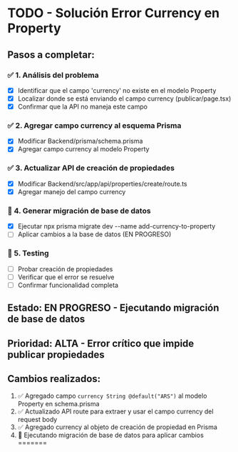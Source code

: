# TODO - Solución Error Currency en Property

## Pasos a completar:

### ✅ 1. Análisis del problema
- [x] Identificar que el campo 'currency' no existe en el modelo Property
- [x] Localizar donde se está enviando el campo currency (publicar/page.tsx)
- [x] Confirmar que la API no maneja este campo

### ✅ 2. Agregar campo currency al esquema Prisma
- [x] Modificar Backend/prisma/schema.prisma
- [x] Agregar campo currency al modelo Property

### ✅ 3. Actualizar API de creación de propiedades
- [x] Modificar Backend/src/app/api/properties/create/route.ts
- [x] Agregar manejo del campo currency

### 🔄 4. Generar migración de base de datos
- [x] Ejecutar npx prisma migrate dev --name add-currency-to-property
- [ ] Aplicar cambios a la base de datos (EN PROGRESO)

### 🔄 5. Testing
- [ ] Probar creación de propiedades
- [ ] Verificar que el error se resuelve
- [ ] Confirmar funcionalidad completa

## Estado: EN PROGRESO - Ejecutando migración de base de datos
## Prioridad: ALTA - Error crítico que impide publicar propiedades

## Cambios realizados:
1. ✅ Agregado campo `currency String @default("ARS")` al modelo Property en schema.prisma
2. ✅ Actualizado API route para extraer y usar el campo currency del request body
3. ✅ Agregado currency al objeto de creación de propiedad en Prisma
4. 🔄 Ejecutando migración de base de datos para aplicar cambios
=======
